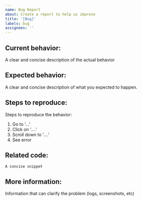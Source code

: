 ```yaml
---
name: Bug Report
about: Create a report to help us improve
title: '[Bug]'
labels: bug
assignees: ''
---
```


## Current behavior:
A clear and concise description of the actual behavior

## Expected behavior:
A clear and concise description of what you expected to happen.

## Steps to reproduce:
Steps to reproduce the behavior:
1. Go to '...'
2. Click on '....'
3. Scroll down to '....'
4. See error

## Related code:
`A concise snippet`

## More information:
Information that can clarify the problem (logs, screenshots, etc)
